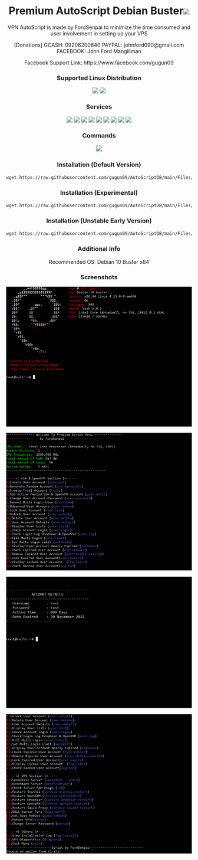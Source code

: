 <h1 align="center">Premium AutoScript Debian Buster<img src="https://img.shields.io/badge/Version-2.0.4-blue.svg"></h1>

<p align="center">VPN AutoScript is made by FordSenpai to minimize the time consumed and user involvement in setting up your VPS</p>
<p align="center">[Donations] GCASH: 09206200840 PAYPAL: johnford090@gmail.com FACEBOOK: John Ford Mangiliman</p>
<p align="center">Facebook Support Link: https://www.facebook.com/gugun09</p>

<h3 align="center">Supported Linux Distribution</h3>
<p align="center">
  <a><img src="https://img.shields.io/badge/Support-Debian%209-red.svg"></a>
  <a><img src="https://img.shields.io/badge/Support-Debian%2010-red.svg"></a>
  
</p>
<h3 align="center">Services</h3>
<p align="center">
  <a><img src="https://img.shields.io/badge/Service-OpenSSH-green.svg"></a>
  <a><img src="https://img.shields.io/badge/Service-Webmin-green.svg"></a>
  <a><img src="https://img.shields.io/badge/Service-Dropbear-green.svg"></a>
  <a><img src="https://img.shields.io/badge/Service-BadVPN-green.svg"></a>
  <a><img src="https://img.shields.io/badge/Service-Stunnel-green.svg"></a>
  <a><img src="https://img.shields.io/badge/Service-OpenVPN-green.svg"></a>
  <a><img src="https://img.shields.io/badge/Service-Squid3-green.svg"></a>
  <a><img src="https://img.shields.io/badge/Service-Privoxy-green.svg"></a>
  <a><img src="https://img.shields.io/badge/Service-TCP+UDP-green.svg"></a>
 </p>
<h3 align="center">Commands</h3>
<p align="center">
  <a><img src="https://img.shields.io/badge/Commands-menu-yellow.svg"></a>
 </p>

<h3 align="center">Installation (Default Version)</h3>

  ```html
wget https://raw.githubusercontent.com/gugun09/AutoScriptDB/main/Files/Install/DB && chmod +x DB && ./DB
  ```

<h3 align="center">Installation (Experimental)</h3>

  ```html
wget https://raw.githubusercontent.com/gugun09/AutoScriptDB/main/Files/Install/DBE && chmod +x DBE && ./DBE
  ```
 
<h3 align="center">Installation (Unstable Early Version)</h3>

  ```html
wget https://raw.githubusercontent.com/gugun09/AutoScriptDB/main/Files/Install/DBM && chmod +x DBM && ./DBM
  ```


<h3 align="center">Additional Info</h3>
<p align="center">
Recommended OS: Debian 10 Buster x64

<h3 align="center">Screenshots</h3>
<p align="center">
<img src="https://raw.githubusercontent.com/Gugun09/AutoScriptDB/main/Snapshots/1.png">
   </p>
  <p align="center">
  <img src="https://raw.githubusercontent.com/Gugun09/AutoScriptDB/main/Snapshots/2.png">
   </p>
  <p align="center">
  <img src="https://raw.githubusercontent.com/Gugun09/AutoScriptDB/main/Snapshots/3.png">
  </p>
  <p align="center">
  <img src="https://raw.githubusercontent.com/Gugun09/AutoScriptDB/main/Snapshots/4.png">
   </p>
   
